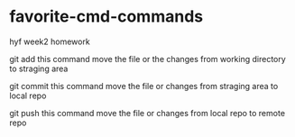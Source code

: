 # favorite-cmd-commands

hyf week2 homework

git add
this command move the file or the changes from working directory to straging area

git commit
this command move the file or changes from straging area to local repo

git push
this command move the file or changes from local repo to remote repo
